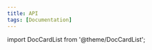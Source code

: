 ```yaml
---
title: API
tags: [Documentation]
---
```


import DocCardList from '@theme/DocCardList';

<DocCardList />
